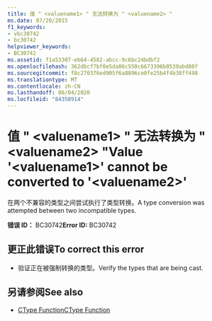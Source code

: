 ```yaml
---
title: 值 " <valuename1> " 无法转换为 " <valuename2> "
ms.date: 07/20/2015
f1_keywords:
- vbc30742
- bc30742
helpviewer_keywords:
- BC30742
ms.assetid: f1a53307-eb64-4582-abcc-9c6bc24bdbf2
ms.openlocfilehash: 362dbcf7bf0e5da86c550c6673396b0539abd80f
ms.sourcegitcommit: f8c270376ed905f6a8896ce0fe25b4f4b38ff498
ms.translationtype: MT
ms.contentlocale: zh-CN
ms.lasthandoff: 06/04/2020
ms.locfileid: "84358914"
---
```

# <a name="value-valuename1-cannot-be-converted-to-valuename2"></a><span data-ttu-id="356ad-102">值 " \<valuename1> " 无法转换为 " \<valuename2> "</span><span class="sxs-lookup"><span data-stu-id="356ad-102">Value '\<valuename1>' cannot be converted to '\<valuename2>'</span></span>
<span data-ttu-id="356ad-103">在两个不兼容的类型之间尝试执行了类型转换。</span><span class="sxs-lookup"><span data-stu-id="356ad-103">A type conversion was attempted between two incompatible types.</span></span>  
  
 <span data-ttu-id="356ad-104">**错误 ID：** BC30742</span><span class="sxs-lookup"><span data-stu-id="356ad-104">**Error ID:** BC30742</span></span>  
  
## <a name="to-correct-this-error"></a><span data-ttu-id="356ad-105">更正此错误</span><span class="sxs-lookup"><span data-stu-id="356ad-105">To correct this error</span></span>  
  
- <span data-ttu-id="356ad-106">验证正在被强制转换的类型。</span><span class="sxs-lookup"><span data-stu-id="356ad-106">Verify the types that are being cast.</span></span>  
  
## <a name="see-also"></a><span data-ttu-id="356ad-107">另请参阅</span><span class="sxs-lookup"><span data-stu-id="356ad-107">See also</span></span>

- [<span data-ttu-id="356ad-108">CType Function</span><span class="sxs-lookup"><span data-stu-id="356ad-108">CType Function</span></span>](../language-reference/functions/ctype-function.md)
